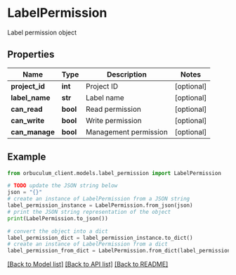 # LabelPermission

Label permission object

## Properties

Name | Type | Description | Notes
------------ | ------------- | ------------- | -------------
**project_id** | **int** | Project ID | [optional] 
**label_name** | **str** | Label name | [optional] 
**can_read** | **bool** | Read permission | [optional] 
**can_write** | **bool** | Write permission | [optional] 
**can_manage** | **bool** | Management permission | [optional] 

## Example

```python
from orbuculum_client.models.label_permission import LabelPermission

# TODO update the JSON string below
json = "{}"
# create an instance of LabelPermission from a JSON string
label_permission_instance = LabelPermission.from_json(json)
# print the JSON string representation of the object
print(LabelPermission.to_json())

# convert the object into a dict
label_permission_dict = label_permission_instance.to_dict()
# create an instance of LabelPermission from a dict
label_permission_from_dict = LabelPermission.from_dict(label_permission_dict)
```
[[Back to Model list]](../README.md#documentation-for-models) [[Back to API list]](../README.md#documentation-for-api-endpoints) [[Back to README]](../README.md)


